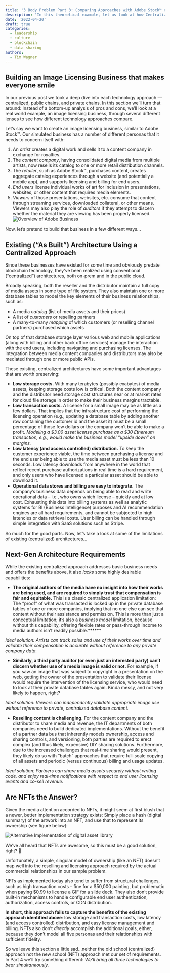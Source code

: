 ```yaml
---
title: '3 Body Problem Part 3: Comparing Approaches with Adobe Stock™️ example'
description: 'In this theoretical example, let us look at how Centralized IT and NFTs may solve for tracking Adobe Stock licenses.'
date: '2022-04-20'
draft: true
categories:
  - leadership
  - culture
  - blockchain
  - data sharing
authors:
  - Tim Wagner
---
```


## Building an Image Licensing Business that makes everyone smile ## 

In our previous post we took a deep dive into each technology approach — centralized, public chains, and private chains. In this section we’ll turn that around: Instead of a bottom-up analysis of pros and cons, we’ll look at a real world example, an image licensing business, through several different lenses to see how different technology approaches compare.

Let’s say we want to create an image licensing business, similar to Adobe Stock™. Our simulated business has a number of different personas that it needs to concern itself with:

1. An *artist* creates a digital work and sells it to a content company in exchange for royalties.
2. The *content company*, having consolidated digital media from multiple artists, now resells its catalog to one or more retail distribution channels.
3. The *retailer*, such as Adobe Stock™, purchases content, creates aggregate catalog experiences through a website (and potentially a mobile app), and supports licensing and billing for end users.
4. *End users* license individual works of art for inclusion in presentations, websites, or other content that requires media elements.
5. *Viewers* of those presentations, websites, etc. consume that content through streaming services, downloaded collateral, or other means. Viewers may also play the role of *auditors* if they attempt to discern whether the material they are viewing has been properly licensed.
![Overview of Adobe Business](https://d24nhiikxn5jns.cloudfront.net/optimized/user-images.githubusercontent.com..98492452..163490166-92a36ca6-bf0c-4226-8bad-c50d22037679.png)

Now, let’s pretend to build that business in a few different ways...

## Existing (“As Built”) Architecture Using a Centralized Approach

Since these businesses have existed for some time and obviously predate blockchain technology, they’ve been realized using conventional (“centralized”) architectures, both on-prem and in the public cloud. 

Broadly speaking, both the reseller and the distributor maintain a full copy of media assets in some type of file system. They also maintain one or more database tables to model the key elements of their business relationships, such as:

- A media *catalog* (list of media assets and their prices)
- A list of *customers* or reselling partners
- A many-to-many *mapping* of which customers (or reselling channel partners) purchased which assets

On top of that database storage layer various web and mobile applications (along with billing and other back office services) manage the interaction with the end users, including navigating and purchasing licenses. The integration between media content companies and distributors may also be mediated through one or more public APIs.

These existing, centralized architectures have some important advantages that are worth preserving:

- **Low storage costs.** With many terabytes (possibly exabytes) of media assets, keeping storage costs low is critical. Both the content company and the distributor need storage cost structures near or at market rates for cloud file storage in order to make their business margins tractable.
- **Low transaction costs.** A license for a small image may be as little as a few dollars. That implies that the infrastructure cost of performing the licensing operation (e.g., updating a database table by adding another row containing the customer id and the asset it) must be a small percentage of those few dollars or the company won’t be able to make a profit. *Modeling a $3.00 asset license purchase as a $30 Ethereum transaction, e.g., would make the business model “upside down” on margins.*
- **Low latency (and access controlled) distribution.** To keep the customer experience viable, the time between purchasing a license and the end user being able to use the media asset must be less than 10 seconds. Low latency downloads from anywhere in the world that reflect recent purchase authorizations in real time is a hard requirement, and only users who have licensed a particular asset should be able to download it.
- **Operational data stores and billing are easy to integrate.** The company’s business data depends on being able to read and write operational data – i.e., who owns which license – quickly and at low cost. Exhausting this data into billing systems as well as analytic systems for BI (Business Intelligence) purposes and AI recommendation engines are all hard requirements, and cannot be subjected to high latencies or data retrieval costs. User billing can be handled through simple integration with SaaS solutions such as Stripe.

So much for the good parts. Now, let’s take a look at some of the limitations of existing (centralized) architectures...

## Next-Gen Architecture Requirements

While the existing centralized approach addresses basic business needs and offers the benefits above, it also *lacks* some highly desirable capabilities:

- **The original authors of the media have no insight into how their works are being used, and are required to simply trust that compensation is fair and equitable.** This is a classic centralized application limitation: The “proof” of what was transacted is locked up in the private database tables of one or more companies, implying that no one else can see that content without their assistance and permission. This is more than just a conceptual limitation; it’s also a *business model* limitation, because without this capability, offering flexible rates or pass-through income to media authors isn’t readily possible.******

*Ideal solution: Artists can track sales and use of their works over time and validate their compensation is accurate without reference to any private company data.*

- **Similarly, a third party auditor (or even just an interested party) can’t discern whether use of a media image is valid or not.** For example, if you saw an image that was subject to copyright in a presentation on the web, getting the owner of the presentation to validate their license would require the intervention of the licensing service, who would need to look at their private database tables again. Kinda messy, and not very likely to happen, right?

*Ideal solution: Viewers can independently validate appropriate image use without reference to private, centralized database content.*

- **Reselling content is challenging.** For the content company and the distributor to share media and revenue, the IT departments of both companies need to build dedicated implementations. Without the benefit of a partner data bus that inherently models ownership, access and sharing controls, and versioning, both parties are required to erect complex (and thus likely, expensive) DIY sharing solutions. Furthermore, due to the increased challenges that real-time sharing would present, they likely do so with “batch” approaches that require full-scale copying of all assets and periodic (versus continuous) billing and usage updates.

*Ideal solution: Partners can share media assets securely without writing code, and enjoy real-time notifications with respect to end user licensing events and co-sell revenue.*

## Are NFTs the Answer?

Given the media attention accorded to NFTs, it might seem at first blush that a newer, better implementation strategy exists: Simply place a hash (digital summary) of the artwork into an NFT, and use that to represent its ownership (see figure below):

![Alternative Implementation of digital asset library](https://d24nhiikxn5jns.cloudfront.net/optimized/user-images.githubusercontent.com..98492452..163490293-d0544556-8add-4217-b21e-6aa2055992ca.png)

We’ve all heard that NFTs are awesome, so this must be a good solution, right? 🙂

Unfortunately, a simple, singular model of ownership (like an NFT) doesn’t map well into the reselling and licensing approach required by the actual commercial relationships in our sample problem.

NFTs as implemented today also tend to suffer from structural challenges, such as high transaction costs – fine for a $50,000 painting, but problematic when paying $0.99 to license a GIF for a slide deck. They also don’t provide built-in mechanisms to handle configurable end user authentication, authorization, access controls, or CDN distribution. 

**In short, this approach fails to capture the benefits of the existing approach identified above**: low storage and transaction costs, low latency (and access controlled) distribution, and easy license management and billing. NFTs also don’t *directly* accomplish the additional goals, either, because they don’t model all five personas and their relationships with sufficient fidelity.

So we leave this section a little sad...neither the old school (centralized) approach not the new school (NFT) approach met our set of requirements. In Part 4 we’ll try something different: *We’ll bring all three technologies to bear simultaneously.*
